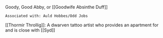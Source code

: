 Goody, Good Abby, or [[Goodwife Absinthe Duff]] 

	Associated with: Auld Hobbes/Odd Jobs

[[Thormir Throllig]]: A dwarven tattoo artist who provides an apartment for and is close with [[Syd]]

